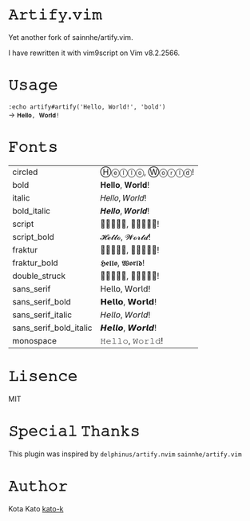 # 𝙰𝚛𝚝𝚒𝚏𝚢.𝚟𝚒𝚖
Yet another fork of sainnhe/artify.vim.

I have rewritten it with vim9script on Vim v8.2.2566.

# 𝚄𝚜𝚊𝚐𝚎

`:echo artify#artify('Hello, World!', 'bold')`  
->  `𝐇𝐞𝐥𝐥𝐨, 𝐖𝐨𝐫𝐥𝐝!`

# 𝙵𝚘𝚗𝚝𝚜

|  |  |
|--|--|
|circled|Ⓗⓔⓛⓛⓞ, Ⓦⓞⓡⓛⓓ!|
|bold|𝐇𝐞𝐥𝐥𝐨, 𝐖𝐨𝐫𝐥𝐝!|
|italic|𝐻𝑒𝑙𝑙𝑜, 𝑊𝑜𝑟𝑙𝑑!|
|bold_italic|𝑯𝒆𝒍𝒍𝒐, 𝑾𝒐𝒓𝒍𝒅!|
|script|𝒣𝒺𝓁𝓁𝓄, 𝒲𝓄𝓇𝓁𝒹!|
|script_bold|𝓗𝓮𝓵𝓵𝓸, 𝓦𝓸𝓻𝓵𝓭!|
|fraktur|𝔋𝔢𝔩𝔩𝔬, 𝔚𝔬𝔯𝔩𝔡!|
|fraktur_bold|𝕳𝖊𝖑𝖑𝖔, 𝖂𝖔𝖗𝖑𝖉!|
|double_struck|𝔿𝕖𝕝𝕝𝕠, 𝕎𝕠𝕣𝕝𝕕!|
|sans_serif|𝖧𝖾𝗅𝗅𝗈, 𝖶𝗈𝗋𝗅𝖽!|
|sans_serif_bold|𝗛𝗲𝗹𝗹𝗼, 𝗪𝗼𝗿𝗹𝗱!|
|sans_serif_italic|𝘏𝘦𝘭𝘭𝘰, 𝘞𝘰𝘳𝘭𝘥!|
|sans_serif_bold_italic|𝙃𝙚𝙡𝙡𝙤, 𝙒𝙤𝙧𝙡𝙙!|
|monospace|𝙷𝚎𝚕𝚕𝚘, 𝚆𝚘𝚛𝚕𝚍!|

# 𝙻𝚒𝚜𝚎𝚗𝚌𝚎
MIT

# 𝚂𝚙𝚎𝚌𝚒𝚊𝚕 𝚃𝚑𝚊𝚗𝚔𝚜
This plugin was inspired by `delphinus/artify.nvim` `sainnhe/artify.vim`

# 𝙰𝚞𝚝𝚑𝚘𝚛
Kota Kato [kato-k](https://github.com/kato-k)

